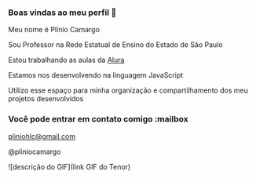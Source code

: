 ### Boas vindas ao meu perfil 👋

Meu nome é Plínio Camargo

Sou Professor na Rede Estatual de Ensino do Estado de São Paulo

Estou trabalhando as aulas da [Alura](https://www.alura.com.br/)

Estamos nos desenvolvendo na linguagem JavaScript

Utilizo esse espaço para minha organização e compartilhamento dos meu projetos desenvolvidos

### Você pode entrar em contato comigo :mailbox

pliniohlc@gmail.com

@pliniocamargo

![descrição do GIF](link GIF do Tenor)
